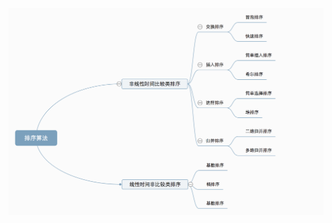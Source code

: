 ![image](https://github.com/Daydream0929/DataStruct/blob/main/849589-20180402132530342-980121409.png)
